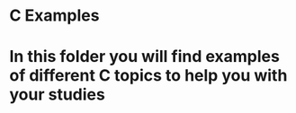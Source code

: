 # C Examples
#
# In this folder you will find examples of different C topics to help you with your studies
#
#
#
#


